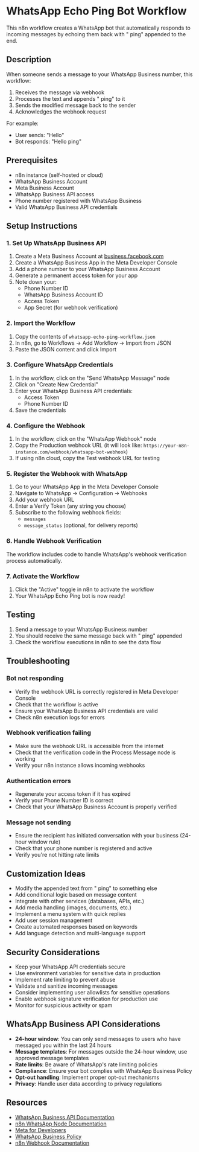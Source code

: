 # WhatsApp Echo Ping Bot Workflow

This n8n workflow creates a WhatsApp bot that automatically responds to incoming messages by echoing them back with " ping" appended to the end.

## Description

When someone sends a message to your WhatsApp Business number, this workflow:
1. Receives the message via webhook
2. Processes the text and appends " ping" to it
3. Sends the modified message back to the sender
4. Acknowledges the webhook request

For example:
- User sends: "Hello"
- Bot responds: "Hello ping"

## Prerequisites

- n8n instance (self-hosted or cloud)
- WhatsApp Business Account
- Meta Business Account
- WhatsApp Business API access
- Phone number registered with WhatsApp Business
- Valid WhatsApp Business API credentials

## Setup Instructions

### 1. Set Up WhatsApp Business API

1. Create a Meta Business Account at [business.facebook.com](https://business.facebook.com)
2. Create a WhatsApp Business App in the Meta Developer Console
3. Add a phone number to your WhatsApp Business Account
4. Generate a permanent access token for your app
5. Note down your:
   - Phone Number ID
   - WhatsApp Business Account ID
   - Access Token
   - App Secret (for webhook verification)

### 2. Import the Workflow

1. Copy the contents of `whatsapp-echo-ping-workflow.json`
2. In n8n, go to Workflows → Add Workflow → Import from JSON
3. Paste the JSON content and click Import

### 3. Configure WhatsApp Credentials

1. In the workflow, click on the "Send WhatsApp Message" node
2. Click on "Create New Credential"
3. Enter your WhatsApp Business API credentials:
   - Access Token
   - Phone Number ID
4. Save the credentials

### 4. Configure the Webhook

1. In the workflow, click on the "WhatsApp Webhook" node
2. Copy the Production webhook URL (it will look like: `https://your-n8n-instance.com/webhook/whatsapp-bot-webhook`)
3. If using n8n cloud, copy the Test webhook URL for testing

### 5. Register the Webhook with WhatsApp

1. Go to your WhatsApp App in the Meta Developer Console
2. Navigate to WhatsApp → Configuration → Webhooks
3. Add your webhook URL
4. Enter a Verify Token (any string you choose)
5. Subscribe to the following webhook fields:
   - `messages`
   - `message_status` (optional, for delivery reports)

### 6. Handle Webhook Verification

The workflow includes code to handle WhatsApp's webhook verification process automatically.

### 7. Activate the Workflow

1. Click the "Active" toggle in n8n to activate the workflow
2. Your WhatsApp Echo Ping bot is now ready!

## Testing

1. Send a message to your WhatsApp Business number
2. You should receive the same message back with " ping" appended
3. Check the workflow executions in n8n to see the data flow

## Troubleshooting

### Bot not responding
- Verify the webhook URL is correctly registered in Meta Developer Console
- Check that the workflow is active
- Ensure your WhatsApp Business API credentials are valid
- Check n8n execution logs for errors

### Webhook verification failing
- Make sure the webhook URL is accessible from the internet
- Check that the verification code in the Process Message node is working
- Verify your n8n instance allows incoming webhooks

### Authentication errors
- Regenerate your access token if it has expired
- Verify your Phone Number ID is correct
- Check that your WhatsApp Business Account is properly verified

### Message not sending
- Ensure the recipient has initiated conversation with your business (24-hour window rule)
- Check that your phone number is registered and active
- Verify you're not hitting rate limits

## Customization Ideas

- Modify the appended text from " ping" to something else
- Add conditional logic based on message content
- Integrate with other services (databases, APIs, etc.)
- Add media handling (images, documents, etc.)
- Implement a menu system with quick replies
- Add user session management
- Create automated responses based on keywords
- Add language detection and multi-language support

## Security Considerations

- Keep your WhatsApp API credentials secure
- Use environment variables for sensitive data in production
- Implement rate limiting to prevent abuse
- Validate and sanitize incoming messages
- Consider implementing user allowlists for sensitive operations
- Enable webhook signature verification for production use
- Monitor for suspicious activity or spam

## WhatsApp Business API Considerations

- **24-hour window**: You can only send messages to users who have messaged you within the last 24 hours
- **Message templates**: For messages outside the 24-hour window, use approved message templates
- **Rate limits**: Be aware of WhatsApp's rate limiting policies
- **Compliance**: Ensure your bot complies with WhatsApp Business Policy
- **Opt-out handling**: Implement proper opt-out mechanisms
- **Privacy**: Handle user data according to privacy regulations

## Resources

- [WhatsApp Business API Documentation](https://developers.facebook.com/docs/whatsapp)
- [n8n WhatsApp Node Documentation](https://docs.n8n.io/integrations/builtin/app-nodes/n8n-nodes-base.whatsapp/)
- [Meta for Developers](https://developers.facebook.com/)
- [WhatsApp Business Policy](https://www.whatsapp.com/legal/business-policy)
- [n8n Webhook Documentation](https://docs.n8n.io/integrations/builtin/core-nodes/n8n-nodes-base.webhook/)